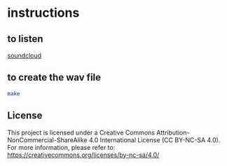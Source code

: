 # instructions

## to listen

[soundcloud](https://soundcloud.com/gianantonio-patella/giada-blu?si=291eb91ec9a64366aa36b76f82bfd531&utm_source=clipboard&utm_medium=text&utm_campaign=social_sharing)

## to create the wav file

```bash
make
```

## License

This project is licensed under a Creative Commons Attribution-NonCommercial-ShareAlike 4.0 International License (CC BY-NC-SA 4.0). For more information, please refer to: <https://creativecommons.org/licenses/by-nc-sa/4.0/>
